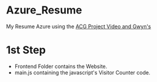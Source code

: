 # Azure_Resume

My Resume Azure using the [ACG Project Video and Gwyn's]( "https://www.youtube.com/watch?v=ieYrBWmkfno")

# 1st Step

- Frontend Folder contains the Website.
- main.js containing the javascript's Visitor Counter code.
